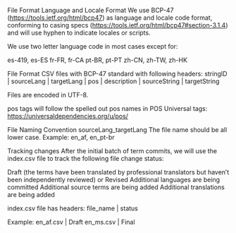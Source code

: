 File Format
Language and Locale Format
We use BCP-47 (https://tools.ietf.org/html/bcp47) as language and locale code format, conforming to casing specs (https://tools.ietf.org/html/bcp47#section-3.1.4) and will use hyphen to indicate locales or scripts.  

We use two letter language code in most cases except for:

es-419, es-ES
fr-FR, fr-CA
pt-BR, pt-PT
zh-CN, zh-TW, zh-HK

File Format
CSV files with BCP-47 standard with following headers: 
stringID | sourceLang | targetLang | pos | description | sourceString | targetString 

Files are encoded in UTF-8.

pos tags will follow the spelled out pos names in POS Universal tags: https://universaldependencies.org/u/pos/


File Naming Convention
sourceLang_targetLang
The file name should be all lower case. Example: en_af, en_pt-br

Tracking changes
After the initial batch of term commits, we will use the index.csv file to track the following file change status:

Draft (the terms have been translated by professional translators but haven’t been independently reviewed) or Revised
Additional languages are being committed
Additional source terms are being added
Additional translations are being added

index.csv file has headers: file_name | status 

Example: 
en_af.csv | Draft
en_ms.csv | Final
